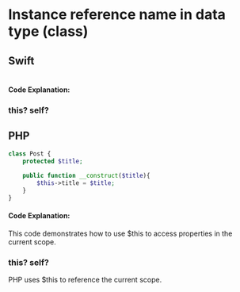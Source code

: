 # Instance reference name in data type (class)

## Swift
```swift
```
#### Code Explanation:

### this? self?

## PHP
```php
class Post {
    protected $title;

    public function __construct($title){
        $this->title = $title;
    }
}
```
#### Code Explanation:
This code demonstrates how to use $this to access properties in
the current scope.

### this? self?
PHP uses $this to reference the current scope.